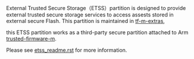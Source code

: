 External Trusted Secure Storage（ETSS）partition is designed to provide external trusted secure storage services to access assests stored in external secure Flash.  This partition is maintained in [tf-m-extras](https://git.trustedfirmware.org/TF-M/tf-m-extras.git/),

this ETSS partition works as a third-party secure partition attached to Arm [trusted-firmware-m](https://git.trustedfirmware.org/TF-M/trusted-firmware-m.git/).

Please see [etss_readme.rst](docs/etss_readme.rst) for more information.